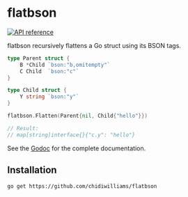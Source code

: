 # flatbson

[![API reference](https://img.shields.io/badge/godoc-reference-5272B4)](https://pkg.go.dev/github.com/chidiwilliams/flatbson?tab=doc)

flatbson recursively flattens a Go struct using its BSON tags.

```go
type Parent struct {
	B *Child `bson:"b,omitempty"`
	C Child  `bson:"c"`
}

type Child struct {
	Y string `bson:"y"`
}

flatbson.Flatten(Parent{nil, Child{"hello"}})

// Result:
// map[string]interface{}{"c.y": "hello"}
```

See the [Godoc](https://pkg.go.dev/github.com/chidiwilliams/flatbson) for the complete documentation.

## Installation

```shell script
go get https://github.com/chidiwilliams/flatbson
```
